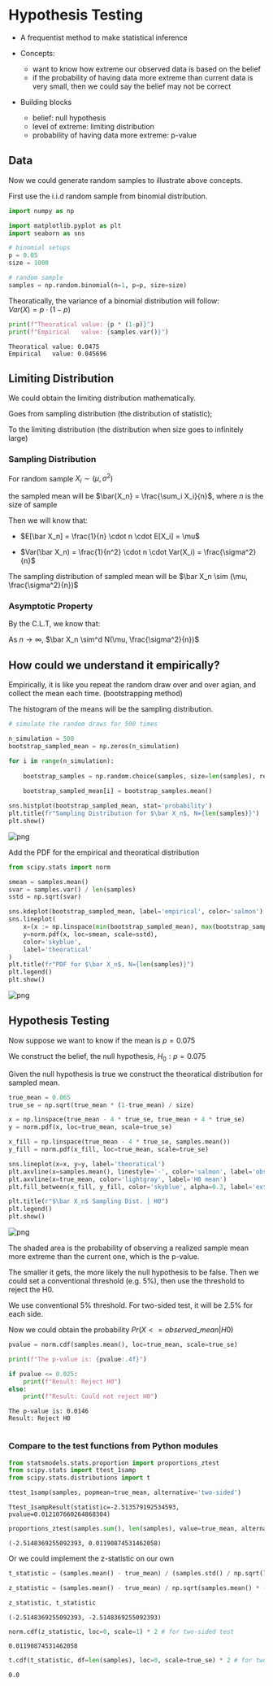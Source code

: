 # Hypothesis Testing

- A frequentist method to make statistical inference 

- Concepts:
    - want to know how extreme our observed data is based on the belief
    - if the probability of having data more extreme than current data is very small, then we could say the belief may not be correct



- Building blocks
    - belief: null hypothesis
    - level of extreme: limiting distribution 
    - probability of having data more extreme: p-value

## Data

Now we could generate random samples to illustrate above concepts.

First use the i.i.d random sample from binomial distribution.



```python
import numpy as np

import matplotlib.pyplot as plt
import seaborn as sns
```


```python
# binomial setups
p = 0.05
size = 1000

# random sample
samples = np.random.binomial(n=1, p=p, size=size)
```

Theoratically, the variance of a binomial distribution will follow:  
$Var(X) = p \cdot (1-p)$


```python
print(f"Theoratical value: {p * (1-p)}")
print(f"Empirical   value: {samples.var()}")
```

    Theoratical value: 0.0475
    Empirical   value: 0.045696


## Limiting Distribution

We could obtain the limiting distribution mathematically.

Goes from sampling distribution (the distribution of statistic);

To the limiting distribution (the distribution when size goes to infinitely large)

### Sampling Distribution

For random sample $X_i \sim (\mu, \sigma^2)$

the sampled mean will be $\bar{X_n} = \frac{\sum_i X_i}{n}$, where $n$ is the size of sample

Then we will know that:

- $E[\bar X_n] = \frac{1}{n} \cdot n \cdot E[X_i] = \mu$

- $Var(\bar X_n) = \frac{1}{n^2} \cdot n \cdot Var(X_i) = \frac{\sigma^2}{n}$

The sampling distribution of sampled mean will be $\bar X_n \sim (\mu, \frac{\sigma^2}{n})$

### Asymptotic Property

By the C.L.T, we know that:

As $n \rightarrow \infty$, $\bar X_n \sim^d N(\mu, \frac{\sigma^2}{n})$

## How could we understand it empirically?

Empirically, it is like you repeat the random draw over and over agian,
and collect the mean each time. (bootstrapping method)

The histogram of the means will be the sampling distribution.


```python
# simulate the random draws for 500 times

n_simulation = 500
bootstrap_sampled_mean = np.zeros(n_simulation)

for i in range(n_simulation):
    
    bootstrap_samples = np.random.choice(samples, size=len(samples), replace=True)
    
    bootstrap_sampled_mean[i] = bootstrap_samples.mean()
```


```python
sns.histplot(bootstrap_sampled_mean, stat='probability')
plt.title(fr"Sampling Distribution for $\bar X_n$, N={len(samples)}")
plt.show()
```


    
![png](hypothesis-testing_files/hypothesis-testing_11_0.png)
    


Add the PDF for the empirical and theoratical distribution


```python
from scipy.stats import norm
```


```python
smean = samples.mean()
svar = samples.var() / len(samples)
sstd = np.sqrt(svar)
```


```python
sns.kdeplot(bootstrap_sampled_mean, label='empirical', color='salmon')
sns.lineplot(
    x=(x := np.linspace(min(bootstrap_sampled_mean), max(bootstrap_sampled_mean))), 
    y=norm.pdf(x, loc=smean, scale=sstd),
    color='skyblue',
    label='theoratical'
)
plt.title(fr"PDF for $\bar X_n$, N={len(samples)}")
plt.legend()
plt.show()
```


    
![png](hypothesis-testing_files/hypothesis-testing_15_0.png)
    


## Hypothesis Testing

Now suppose we want to know if the mean is $p = 0.075$

We construct the belief, the null hypothesis, $H_0: p = 0.075$

Given the null hypothesis is true we construct the theoratical distribution for sampled mean.


```python
true_mean = 0.065
true_se = np.sqrt(true_mean * (1-true_mean) / size)
```


```python
x = np.linspace(true_mean - 4 * true_se, true_mean + 4 * true_se)
y = norm.pdf(x, loc=true_mean, scale=true_se)

x_fill = np.linspace(true_mean - 4 * true_se, samples.mean())
y_fill = norm.pdf(x_fill, loc=true_mean, scale=true_se)
```


```python
sns.lineplot(x=x, y=y, label='theoratical')
plt.axvline(x=samples.mean(), linestyle='-', color='salmon', label='observed mean')
plt.axvline(x=true_mean, color='lightgray', label='H0 mean')
plt.fill_between(x_fill, y_fill, color='skyblue', alpha=0.3, label='extreme prob.')

plt.title(r"$\bar X_n$ Sampling Dist. | H0")
plt.legend()
plt.show()
```


    
![png](hypothesis-testing_files/hypothesis-testing_19_0.png)
    


The shaded area is the probability of observing a realized sample mean more extreme than the current one, which is the p-value.

The smaller it gets, the more likely the null hypothesis to be false.
Then we could set a conventional threshold (e.g. 5%), then use the threshold to reject the H0.

We use conventional 5% threshold.
For two-sided test, it will be 2.5% for each side.

Now we could obtain the probability $Pr(X <= observed\_mean | H0)$


```python
pvalue = norm.cdf(samples.mean(), loc=true_mean, scale=true_se)
```


```python
print(f"The p-value is: {pvalue:.4f}")

if pvalue <= 0.025:
    print(f"Result: Reject H0")
else:
    print(f"Result: Could not reject H0")
```

    The p-value is: 0.0146
    Result: Reject H0



```python

```

### Compare to the test functions from Python modules


```python
from statsmodels.stats.proportion import proportions_ztest
from scipy.stats import ttest_1samp
from scipy.stats.distributions import t
```


```python
ttest_1samp(samples, popmean=true_mean, alternative='two-sided')
```




    Ttest_1sampResult(statistic=-2.513579192534593, pvalue=0.012107660264868304)




```python
proportions_ztest(samples.sum(), len(samples), value=true_mean, alternative='two-sided')
```




    (-2.5148369255092393, 0.01190874531462058)



Or we could implement the z-statistic on our own


```python
t_statistic = (samples.mean() - true_mean) / (samples.std() / np.sqrt(len(samples)))

z_statistic = (samples.mean() - true_mean) / np.sqrt(samples.mean() * (1-samples.mean()) / len(samples)
```


```python
z_statistic, t_statistic
```




    (-2.5148369255092393, -2.5148369255092393)




```python
norm.cdf(z_statistic, loc=0, scale=1) * 2 # for two-sided test
```




    0.01190874531462058




```python
t.cdf(t_statistic, df=len(samples), loc=0, scale=true_se) * 2 # for two-sided test
```




    0.0




```python

```
